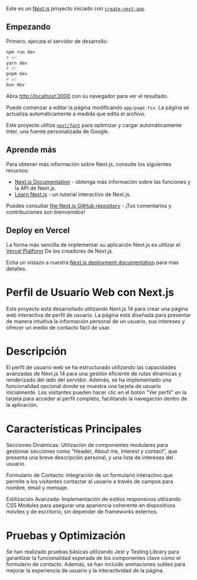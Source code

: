 Este es un [Next.js](https://nextjs.org/) proyecto iniciado con [`create-next-app`](https://github.com/vercel/next.js/tree/canary/packages/create-next-app).

## Empezando

Primero, ejecuta el servidor de desarrollo:


```bash
npm run dev
# or
yarn dev
# or
pnpm dev
# or
bun dev
```

Abra [http://localhost:3000](http://localhost:3000) con su navegador para ver el resultado.

Puede comenzar a editar la página modificando `app/page.tsx`. La página se actualiza automáticamente a medida que edita el archivo.

Este proyecto utiliza [`next/font`](https://nextjs.org/docs/basic-features/font-optimization) para optimizar y cargar automáticamente Inter, una fuente personalizada de Google.

## Aprende más

Para obtener más información sobre Next.js, consulte los siguientes recursos:

- [Next.js Documentation](https://nextjs.org/docs) - obtenga más información sobre las funciones y la API de Next.js.
- [Learn Next.js](https://nextjs.org/learn) - un tutorial interactivo de Next.js.

Puedes consultar [the Next.js GitHub repository](https://github.com/vercel/next.js/) - ¡Tus comentarios y contribuciones son bienvenidos!

## Deploy en Vercel

La forma más sencilla de implementar su aplicación Next.js es utilizar el [Vercel Platform](https://vercel.com/new?utm_medium=default-template&filter=next.js&utm_source=create-next-app&utm_campaign=create-next-app-readme) De los creadores de Next.js.

Echa un vistazo a nuestra [Next.js deployment documentation](https://nextjs.org/docs/deployment) para más detalles.

# Perfil de Usuario Web con Next.js

Este proyecto está desarrollado utilizando Next.js 14 para crear una página web interactiva de perfil de usuario. La página está diseñada para presentar de manera intuitiva la información personal de un usuario, sus intereses y ofrecer un medio de contacto fácil de usar.

# Descripción

El perfil de usuario web se ha estructurado utilizando las capacidades avanzadas de Next.js 14 para una gestión eficiente de rutas dinámicas y renderizado del lado del servidor. Además, se ha implementado una funcionalidad opcional donde se muestra una tarjeta de usuario inicialmente. Los visitantes pueden hacer clic en el botón "Ver perfil" en la tarjeta para acceder al perfil completo, facilitando la navegación dentro de la aplicación.

# Características Principales

Secciones Dinámicas: Utilización de componentes modulares para gestionar secciones como "Header, About me, Interest y contact", que presenta una breve descripción personal, y una lista de intereses del usuario.

Formulario de Contacto: Integración de un formulario interactivo que permite a los visitantes contactar al usuario a través de campos para nombre, email y mensaje.

Estilización Avanzada: Implementación de estilos responsivos utilizando CSS Modules para asegurar una apariencia coherente en dispositivos móviles y de escritorio, sin depender de frameworks externos.

# Pruebas y Optimización

Se han realizado pruebas básicas utilizando Jest y Testing Library para garantizar la funcionalidad esperada de los componentes clave como el formulario de contacto. Además, se han incluido animaciones sutiles para mejorar la experiencia de usuario y la interactividad de la página.

